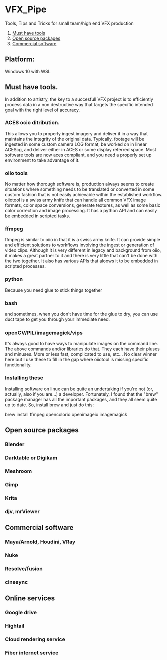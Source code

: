 # VFX_Pipe
Tools, Tips and Tricks for small team/high end VFX production

1. [Must have tools](#must-have-tools)
2. [Open source packages](#open-source-packages)
3. [Commercial software](#commercial-software)

## Platform:
Windows 10 with WSL

## Must have tools.
In addition to artistry, the key to a succesfull VFX project is to efficiently process data in a non destructive way that targets the specific intended goal with the right level of accuracy.

### ACES ocio ditribution.
This allows you to properly ingest imagery and deliver it in a way that maintains the integrity of the original data. Typically, footage will be ingested in some custom camera LOG format, be worked on in linear ACEScg, and deliver either in ACES or some display referred space. Most software tools are now aces compliant, and you need a properly set up environment to take advantage of it.

### oiio tools
No matter how thorough software is, production always seems to create situations where something needs to be translated or converted in some custom fashion that is not easily achievable within the established workflow. oiiotool is a swiss army knife that can handle all common VFX image formats, color space conversions, generate textures, as well as some basic color correction and image processing. It has a python API and can easily be embedded in scripted tasks.

### ffmpeg
ffmpeg is similar to oiio in that it is a swiss army knife. It can provide simple and efficient solutions to workflows involving the ingest or generation of video clips. Although it is very different in legacy and background from oiio, it makes a great partner to it and there is very little that can't be done with the two together. It also has various APIs that aloows it to be embedded in scripted processes.

### python
Because you need glue to stick things together

### bash
and sometimes, when you don't have time for the glue to dry, you can use duct tape to get you through your immediate need.

### openCV/PIL/imagemagick/vips
It's always good to have ways to manipulate images on the command line. The above commands and/or libraries do that. They each have their pluses and minuses. More or less fast, complicated to use, etc... No clear winner here but I use these to fill in the gap where oiiotool is missing specific functionality.

### Installing these
Installing software on linux can be quite an undertaking if you're not (or, actually, also if you are...) a developer. Fortunately, I found that the "brew" package manager has all the important packages, and they all seem quite up to date. So, install brew and just do this:

brew install ffmpeg opencolorio openimageio imagemagick 

## Open source packages
### Blender
### Darktable or Digikam
### Meshroom
### Gimp
### Krita
### djv, mrViewer

## Commercial software
### Maya/Arnold, Houdini, VRay
### Nuke
### Resolve/fusion
### cinesync

## Online services
### Google drive
### Hightail
### Cloud rendering service
### Fiber internet service
